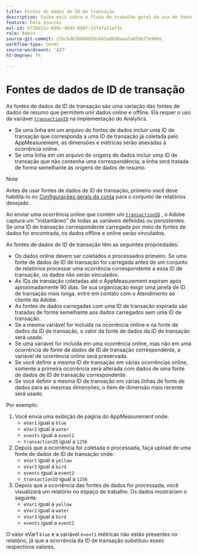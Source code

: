 ```yaml
---
title: Fontes de dados de ID de transação
description: Saiba mais sobre o fluxo de trabalho geral do uso de fontes de dados de ID de transação.
feature: Data Sources
exl-id: 5f26b15c-8d9c-46d5-860f-13fdfa21af2e
role: Admin
source-git-commit: 27bcbd638848650c842ad8d8aaa7ab59e27e900e
workflow-type: tm+mt
source-wordcount: '427'
ht-degree: 7%

---
```


# Fontes de dados de ID de transação

As fontes de dados de ID de transação são uma variação das fontes de dados de resumo que permitem unir dados online e offline. Ela requer o uso da variável [`transactionID`](/help/implement/vars/page-vars/transactionid.md) na implementação do Analytics.

* Se uma linha em um arquivo de fontes de dados incluir uma ID de transação que corresponda a uma ID de transação já coletada pelo AppMeasurement, as dimensões e métricas serão anexadas à ocorrência online.
* Se uma linha em um arquivo de origens de dados incluir uma ID de transação que não contenha uma correspondência, a linha será tratada de forma semelhante às origens de dados de resumo.

>[!NOTE]
>
>Antes de usar fontes de dados de ID de transação, primeiro você deve habilitá-lo no [Configurações gerais da conta](/help/admin/admin/c-manage-report-suites/c-edit-report-suites/general/general-acct-settings-admin.md) para o conjunto de relatórios desejado.

Ao enviar uma ocorrência online que contém um [`transactionID`](/help/implement/vars/page-vars/transactionid.md) , o Adobe captura um &quot;instantâneo&quot; de todas as variáveis definidas ou persistentes. Se uma ID de transação correspondente carregada por meio de fontes de dados for encontrada, os dados offline e online serão vinculados.

As fontes de dados de ID de transação têm as seguintes propriedades:

* Os dados online devem ser coletados e processados primeiro. Se uma fonte de dados de ID de transação for carregada antes de um conjunto de relatórios processar uma ocorrência correspondente a essa ID de transação, os dados não serão vinculados.
* As IDs de transação coletadas até o AppMeasurement expiram após aproximadamente 90 dias. Se sua organização exigir uma janela de ID de transação mais longa, entre em contato com o Atendimento ao cliente da Adobe.
* As fontes de dados carregadas com uma ID de transação expirada são tratadas de forma semelhante aos dados carregados sem uma ID de transação.
* Se a mesma variável for incluída na ocorrência online e na fonte de dados da ID de transação, o valor da fonte de dados da ID de transação será usado.
* Se uma variável for incluída em uma ocorrência online, mas não em uma ocorrência de fonte de dados de ID de transação correspondente, a variável de ocorrência online será preservada.
* Se você definir a mesma ID de transação em várias ocorrências online, somente a primeira ocorrência será alterada com dados de uma fonte de dados de ID de transação correspondente.
* Se você definir a mesma ID de transação em várias linhas de fonte de dados para as mesmas dimensões, o item de dimensão mais recente será usado.

Por exemplo:

1. Você envia uma exibição de página do AppMeasurement onde:
   * `eVar1` igual a `blue`
   * `eVar2` igual a `water`
   * `events` igual a `event1`
   * `transactionID` igual a `1256`
2. Depois que a ocorrência for coletada e processada, faça upload de uma fonte de dados de ID de transação onde:
   * `eVar1` igual a `yellow`
   * `eVar3` igual a `bird`
   * `events` igual a `event2`
   * `transactionID` igual a `1256`
3. Depois que a ocorrência das fontes de dados for processada, você visualizará um relatório no espaço de trabalho. Os dados mostrariam o seguinte:
   * `eVar1` igual a `yellow`
   * `eVar2` igual a `water`
   * `eVar3` igual a `bird`
   * `events` igual a `event2`

O valor eVar1 `blue` e a variável `event1` métricas não estão presentes no relatório, já que a ocorrência da ID de transação substituiu esses respectivos valores.
